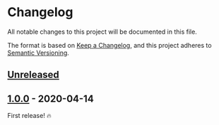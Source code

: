 # Changelog

All notable changes to this project will be documented in this file.

The format is based on [Keep a Changelog](https://keepachangelog.com/en/1.0.0/),
and this project adheres to [Semantic Versioning](https://semver.org/spec/v2.0.0.html).

## [Unreleased]

## [1.0.0] - 2020-04-14

First release! :fire:

[unreleased]: https://github.com/jahidulpabelislam/database/compare/v1.0.0...HEAD

[1.0.0]: https://github.com/jahidulpabelislam/database/releases/tag/v1.0.0
